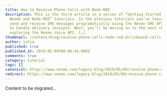 ```yaml
---
title: How to Receive Phone Calls with Node-RED
description: This is the third article in a series of “Getting Started with
  Nexmo and Node-RED” tutorials. In the previous tutorials you’ve learnt how to
  send and receive SMS messages programatically using the Nexmo SMS API and how
  to handle delivery receipts. Next, you’ll be moving on to the next chapter,
  exploring the Nexmo Voice API. […]
thumbnail: /content/blog/receive-phone-calls-node-red-dr/inbound-calls-node-red.png
author: julia
published: true
published_at: 2019-05-09T08:00:44.000Z
comments: true
category: tutorial
tags: []
canonical: https://www.nexmo.com/legacy-blog/2019/05/09/receive-phone-calls-node-red-dr
redirect: https://www.nexmo.com/legacy-blog/2019/05/09/receive-phone-calls-node-red-dr
---
```


Content to be migrated...
